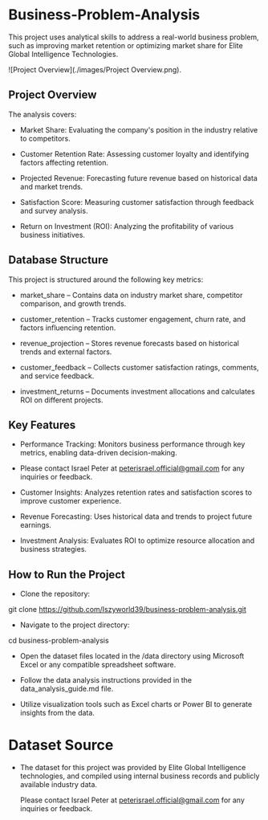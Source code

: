 # Business-Problem-Analysis
This project uses analytical skills to address a real-world business problem, such as improving market retention or optimizing market share for Elite Global Intelligence Technologies. 

![Project Overview](./images/Project Overview.png).

## Project Overview

The analysis covers:

* Market Share: Evaluating the company's position in the industry relative to competitors.

* Customer Retention Rate: Assessing customer loyalty and identifying factors affecting retention.

* Projected Revenue: Forecasting future revenue based on historical data and market trends.

* Satisfaction Score: Measuring customer satisfaction through feedback and survey analysis.

* Return on Investment (ROI): Analyzing the profitability of various business initiatives.

## Database Structure

This project is structured around the following key metrics:

* market_share – Contains data on industry market share, competitor comparison, and growth trends.

* customer_retention – Tracks customer engagement, churn rate, and factors influencing retention.

* revenue_projection – Stores revenue forecasts based on historical trends and external factors.

* customer_feedback – Collects customer satisfaction ratings, comments, and service feedback.

* investment_returns – Documents investment allocations and calculates ROI on different projects.

## Key Features

* Performance Tracking: Monitors business performance through key metrics, enabling data-driven decision-making.

* Please contact Israel Peter at peterisrael.official@gmail.com for any inquiries or feedback.

* Customer Insights: Analyzes retention rates and satisfaction scores to improve customer experience.

* Revenue Forecasting: Uses historical data and trends to project future earnings.

* Investment Analysis: Evaluates ROI to optimize resource allocation and business strategies.

## How to Run the Project

* Clone the repository:

 git clone https://github.com/Iszyworld39/business-problem-analysis.git

* Navigate to the project directory:

cd business-problem-analysis

* Open the dataset files located in the /data directory using Microsoft Excel or any compatible spreadsheet software.

* Follow the data analysis instructions provided in the data_analysis_guide.md file.

* Utilize visualization tools such as Excel charts or Power BI to generate insights from the data.

# Dataset Source

* The dataset for this project was provided by Elite Global Intelligence technologies, and compiled using internal business records and publicly available industry data.

  Please contact Israel Peter at peterisrael.official@gmail.com for any inquiries or feedback.
